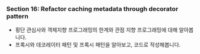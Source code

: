 ### Section 16: Refactor caching metadata through decorator pattern
- 횡단 관심사와 객체지향 프로그래밍의 한계와 관점 지향 프로그래밍에 대해 알아봅니다.
- 프록시와 데코레이터 패턴 및 프록시 패턴을 알아보고, 코드로 작성해봅니다.
